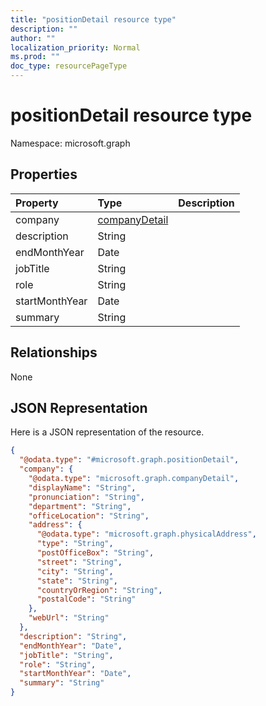```yaml
---
title: "positionDetail resource type"
description: ""
author: ""
localization_priority: Normal
ms.prod: ""
doc_type: resourcePageType
---
```


# positionDetail resource type


Namespace: microsoft.graph



## Properties
|Property|Type|Description|
|:---|:---|:---|
|company|[companyDetail](../resources/companydetail.md)||
|description|String||
|endMonthYear|Date||
|jobTitle|String||
|role|String||
|startMonthYear|Date||
|summary|String||

## Relationships
None

## JSON Representation
Here is a JSON representation of the resource.
<!-- {
  "blockType": "resource",
  "@odata.type": "microsoft.graph.positionDetail"
}
-->
``` json
{
  "@odata.type": "#microsoft.graph.positionDetail",
  "company": {
    "@odata.type": "microsoft.graph.companyDetail",
    "displayName": "String",
    "pronunciation": "String",
    "department": "String",
    "officeLocation": "String",
    "address": {
      "@odata.type": "microsoft.graph.physicalAddress",
      "type": "String",
      "postOfficeBox": "String",
      "street": "String",
      "city": "String",
      "state": "String",
      "countryOrRegion": "String",
      "postalCode": "String"
    },
    "webUrl": "String"
  },
  "description": "String",
  "endMonthYear": "Date",
  "jobTitle": "String",
  "role": "String",
  "startMonthYear": "Date",
  "summary": "String"
}
```

